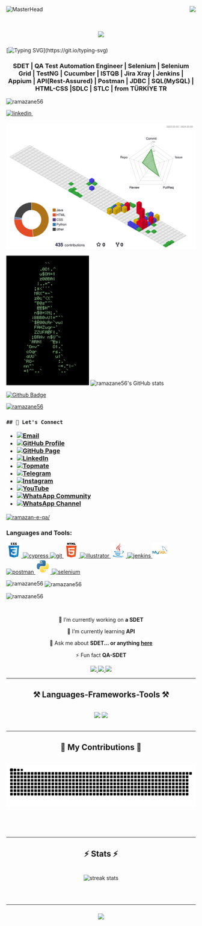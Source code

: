 ![MasterHead](https://i0.wp.com/practicetestautomation.com/wp-content/uploads/2023/05/1280%D1%85720_Selenium-WebDriver-with-Java-for-beginners.png?resize=1024%2C577&ssl=1)
<img align="right" src="https://visitor-badge.laobi.icu/badge?page_id=ramazanE56.ramazanE56" />



<h1 align="center" style="color: orange;">
    <img src="https://readme-typing-svg.herokuapp.com/?font=Righteous&size=35&center=true&vCenter=true&width=500&height=70&duration=4000&lines=Hi+There!+👋;+I'm+Ramazan+E.!;" />
</h1>

[![Typing SVG](https://readme-typing-svg.herokuapp.com?font=Fira+Code&pause=1000&color=F77A02&background=FFE5FC00&random=false&width=435&separator=%3C&lines=Hi%2BThere!%2BWELCOME%2B%F0%9F%91%8B;%2BI'm%2BRamazan%2BE.!;)](https://git.io/typing-svg)
<h3 align="center">SDET | QA Test Automation Engineer | Selenium | Selenium Grid | TestNG | Cucumber | ISTQB | Jira Xray | Jenkins | Appium | API(Rest-Assured) | Postman | JDBC | SQL(MySQL) | HTML-CSS |SDLC | STLC |  from TÜRKİYE TR</h3>
<p align="left"> <img src="https://komarev.com/ghpvc/?username=ramazane56&label=Profile%20views&color=FFA500&style=flat" alt="ramazane56" /> </p>


<a href="https://www.linkedin.com/in/ramazan-e-qa/" target="_blank">
<img src=https://img.shields.io/badge/LinkedIn-0077B5?style=for-the-badge&logo=linkedin&logoColor=white alt=linkedin style="margin-bottom: 5px;" />
</a> &nbsp;&nbsp;&nbsp;


![](./profile-3d-contrib/profile-gitblock.svg)



                                                                                                                                     
<img src="walking-code.gif" width="auto">   ![ramazane56's GitHub stats](https://github-readme-stats.vercel.app/api?username=ramazane56&theme=dark&show_icons=true)



[![Github Badge](https://img.shields.io/badge/-Github-000?style=quare&labelColor=000&logo=Github&logoColor=white&link=link)](link)



<p align="left"> <a href="https://github.com/ryo-ma/github-profile-trophy"><img src="https://github-profile-trophy.vercel.app/?username=ramazane56" alt="ramazane56" /></a> </p>
<h3 align="left">
    
    ## 📧 Let's Connect

- [![Email](https://img.shields.io/badge/Email-hantek5656%40gmail.com-orange)](mailto:hantek5656@gmail.com)
- [![GitHub Profile](https://img.shields.io/badge/GitHub-Profile-blue)](https://github.com/ramazanE56)
- [![GitHub Page](https://img.shields.io/badge/GitHub-Page-lightgrey)](https://ramazane56.github.io)
- [![LinkedIn](https://img.shields.io/badge/LinkedIn-Profile-blue)](https://www.linkedin.com/in/ramazan-e-qa/)
- [![Topmate](https://img.shields.io/badge/Topmate-Profile-red)](https://topmate.io/ismail_temiz)
- [![Telegram](https://img.shields.io/badge/Telegram-Channel-blue)](https://t.me/ismailfizikci)
- [![Instagram](https://img.shields.io/badge/Instagram-Profile-orange)](https://www.instagram.com)
- [![YouTube](https://img.shields.io/badge/YouTube-Channel-red)](https://www.youtube.com)
- [![WhatsApp Community](https://img.shields.io/badge/WhatsApp-Community-brightgreen)](https://chat.whatsapp.com)
- [![WhatsApp Channel](https://img.shields.io/badge/WhatsApp-Channel-brightgreen)](https://whatsapp.com/channel/)
</h3>
<p align="left">
<a href="https://linkedin.com/in/ramazan-e-qa/" target="blank"><img align="center" src="https://raw.githubusercontent.com/rahuldkjain/github-profile-readme-generator/master/src/images/icons/Social/linked-in-alt.svg" alt="ramazan-e-qa/" height="30" width="40" /></a>
</p>

<h3 align="left">Languages and Tools:</h3>
<p align="left"> <a href="https://www.w3schools.com/css/" target="_blank" rel="noreferrer"> <img src="https://raw.githubusercontent.com/devicons/devicon/master/icons/css3/css3-original-wordmark.svg" alt="css3" width="40" height="40"/> </a> <a href="https://www.cypress.io" target="_blank" rel="noreferrer"> <img src="https://raw.githubusercontent.com/simple-icons/simple-icons/6e46ec1fc23b60c8fd0d2f2ff46db82e16dbd75f/icons/cypress.svg" alt="cypress" width="40" height="40"/> </a> <a href="https://git-scm.com/" target="_blank" rel="noreferrer"> <img src="https://www.vectorlogo.zone/logos/git-scm/git-scm-icon.svg" alt="git" width="40" height="40"/> </a> <a href="https://www.w3.org/html/" target="_blank" rel="noreferrer"> <img src="https://raw.githubusercontent.com/devicons/devicon/master/icons/html5/html5-original-wordmark.svg" alt="html5" width="40" height="40"/> </a> <a href="https://www.adobe.com/in/products/illustrator.html" target="_blank" rel="noreferrer"> <img src="https://www.vectorlogo.zone/logos/adobe_illustrator/adobe_illustrator-icon.svg" alt="illustrator" width="40" height="40"/> </a> <a href="https://www.java.com" target="_blank" rel="noreferrer"> <img src="https://raw.githubusercontent.com/devicons/devicon/master/icons/java/java-original.svg" alt="java" width="40" height="40"/> </a> <a href="https://www.jenkins.io" target="_blank" rel="noreferrer"> <img src="https://www.vectorlogo.zone/logos/jenkins/jenkins-icon.svg" alt="jenkins" width="40" height="40"/> </a> <a href="https://www.mysql.com/" target="_blank" rel="noreferrer"> <img src="https://raw.githubusercontent.com/devicons/devicon/master/icons/mysql/mysql-original-wordmark.svg" alt="mysql" width="40" height="40"/> </a> <a href="https://postman.com" target="_blank" rel="noreferrer"> <img src="https://www.vectorlogo.zone/logos/getpostman/getpostman-icon.svg" alt="postman" width="40" height="40"/> </a> <a href="https://www.python.org" target="_blank" rel="noreferrer"> <img src="https://raw.githubusercontent.com/devicons/devicon/master/icons/python/python-original.svg" alt="python" width="40" height="40"/> </a> <a href="https://www.selenium.dev" target="_blank" rel="noreferrer"> <img src="https://raw.githubusercontent.com/detain/svg-logos/780f25886640cef088af994181646db2f6b1a3f8/svg/selenium-logo.svg" alt="selenium" width="40" height="40"/> </a> </p>

<p><img align="left" src="https://github-readme-stats.vercel.app/api/top-langs?username=ramazane56&show_icons=true&locale=en&layout=compact" alt="ramazane56" /></p>

<p>&nbsp;<img align="center" src="https://github-readme-stats.vercel.app/api?username=ramazane56&show_icons=true&locale=en" alt="ramazane56" /></p>

<p><img align="center" src="https://github-readme-streak-stats.herokuapp.com/?user=ramazane56&" alt="ramazane56" /></p>

<br/>

<div align="center">
 
 🔭 I’m currently working on **a SDET**
 
 🌱 I’m currently learning **API**

 💬 Ask me about **SDET... or anything [here](https://github.com/ramazanE56/ramazanE56/issues)**

 ⚡ Fun fact **QA-SDET**
 
 </div>
 
<div align="center"> 
  <a href="mailto:hantek5656@gmail.com">
    <img src="https://img.shields.io/badge/Gmail-FF5722?style=for-the-badge&logo=gmail&logoColor=red" />
  </a>
  <a href="https://linkedin.com/in/ramazan-e-qa/" target="_blank">
    <img src="https://img.shields.io/badge/LinkedIn-0077B5?style=for-the-badge&logo=linkedin&logoColor=white" target="_blank" />
  </a>
  <a href="https://ramazane56.github.io/" target="_blank">
     <img src="https://img.shields.io/badge/Portfolio-333333?style=for-the-badge&logo=todoist&logoColor=white" target="_blank" /> <!-- sqlite, safari, google-chrome are other good icon options -->
  </a>
</div>

 <hr/>
 
<h2 align="center">⚒️ Languages-Frameworks-Tools ⚒️</h2>
<br/>
<div align="center">
    <img src="https://skillicons.dev/icons?i=gherkin,ai,jenkins,html,css,vscode,github,postman,selenium,git,r" />
    <img src="https://skillicons.dev/icons?i=visualstudio,python,vscode,maven,idea,java,java,java,java,java,mysql,java" /><br>
</div>

<br/>
<hr/>

<div align="center">
  <h2>🐍 My Contributions 🐍</h2>
  <br>
  <img alt="snake eating my contributions" src="https://raw.githubusercontent.com/ramazanE56/ramazanE56/output/github-contribution-grid-snake.svg" />
  
  <br/><br/><br/>
</div>

<hr/>

<h2 align="center">⚡ Stats ⚡</h2>
<br>
<div align=center>
  <img width=390 src="https://streak-stats.demolab.com?user=ramazanE56&count_private=true&theme=react&border_radius=10" alt="streak stats"/>
 
  <br/>
 
</div>

<br/><br/>
<hr/>

<h3 align="center">
    <img src="https://readme-typing-svg.herokuapp.com/?font=Righteous&size=25&center=true&vCenter=true&width=500&height=70&duration=4000&lines=Thanks+for+visiting!+✌️;+Shoot+me+a+message+on+Linkedin!;I'm+always+down+to+collab+:)">
</h3>

<br/>

